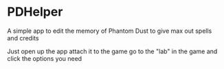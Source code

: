 # PDHelper
A simple app to edit the memory of Phantom Dust to give max out spells and credits

Just open up the app
attach it to the game
go to the "lab" in the game
and click the options you need
